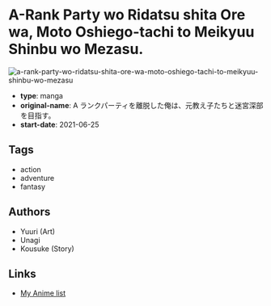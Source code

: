 # A-Rank Party wo Ridatsu shita Ore wa, Moto Oshiego-tachi to Meikyuu Shinbu wo Mezasu.

![a-rank-party-wo-ridatsu-shita-ore-wa-moto-oshiego-tachi-to-meikyuu-shinbu-wo-mezasu](https://cdn.myanimelist.net/images/manga/2/247649.jpg)

-   **type**: manga
-   **original-name**: A ランクパーティを離脱した俺は、元教え子たちと迷宮深部を目指す。
-   **start-date**: 2021-06-25

## Tags

-   action
-   adventure
-   fantasy

## Authors

-   Yuuri (Art)
-   Unagi
-   Kousuke (Story)

## Links

-   [My Anime list](https://myanimelist.net/manga/138373/A-Rank_Party_wo_Ridatsu_shita_Ore_wa_Moto_Oshiego-tachi_to_Meikyuu_Shinbu_wo_Mezasu)
